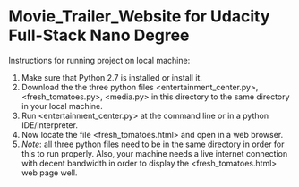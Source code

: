 # Movie_Trailer_Website for Udacity Full-Stack Nano Degree

Instructions for running project on local machine:
1. Make sure that Python 2.7 is installed or install it.
2. Download the  the three python files <entertainment_center.py>, <fresh_tomatoes.py>, <media.py> in this directory to the same directory in your local machine.
3. Run <entertainment_center.py> at the command line or in a python IDE/interpreter.
4. Now locate the file <fresh_tomatoes.html> and open in a web browser.
5. *Note*: all three python files need to be in the same directory in order for this to run properly. Also, your machine needs a live internet connection with decent bandwidth in order to display the <fresh_tomatoes.html> web page well.
